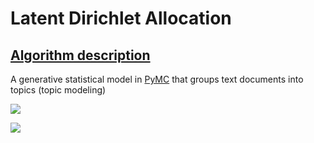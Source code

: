  # Latent Dirichlet Allocation
 ## [Algorithm description](https://en.wikipedia.org/wiki/Latent_Dirichlet_allocation)
 A generative statistical model in [PyMC](https://pymc-devs.github.io/pymc/) that groups text documents into topics (topic modeling)
 
![](https://i.imgur.com/2ZOUC2G.png)

![](https://i.imgur.com/dS1uAxP.png)


